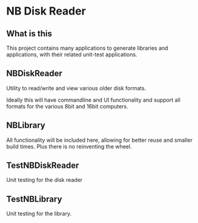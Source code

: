 # NB Disk Reader

## What is this

This project contains many applications to generate libraries and applications, with their related unit-test applications.

## NBDiskReader

Utility to read/write and view various older disk formats. 

Ideally this will have commandline and UI functionality and support all formats for the various 8bit and 16bit computers.

## NBLibrary

All functionality will be included here, allowing for better reuse and smaller build times. Plus there is no reinventing the wheel.

## TestNBDiskReader

Unit testing for the disk reader

## TestNBLibrary

Unit testing for the library.



